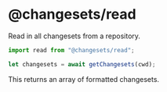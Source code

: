 # @changesets/read

Read in all changesets from a repository.

```js
import read from "@changesets/read";

let changesets = await getChangesets(cwd);
```

This returns an array of formatted changesets.

